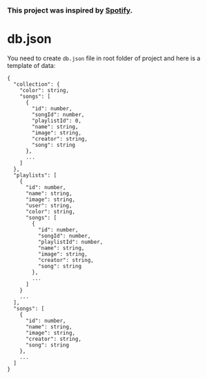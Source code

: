 ### This project was inspired by [Spotify](https://www.spotify.com/).

# db.json

You need to create `db.json` file in root folder of project and here is a template of data:

```
{
  "collection": {
    "color": string,
    "songs": [
      {
        "id": number,
        "songId": number,
        "playlistId": 0,
        "name": string,
        "image": string,
        "creator": string,
        "song": string
      },
      ...
    ]
  },
  "playlists": [
    {
      "id": number,
      "name": string,
      "image": string,
      "user": string,
      "color": string,
      "songs": [
        {
          "id": number,
          "songId": number,
          "playlistId": number,
          "name": string,
          "image": string,
          "creator": string,
          "song": string
        },
        ...
      ]
    }
    ...
  ],
  "songs": [
    {
      "id": number,
      "name": string,
      "image": string,
      "creator": string,
      "song": string
    },
    ...
  ]
}
```
